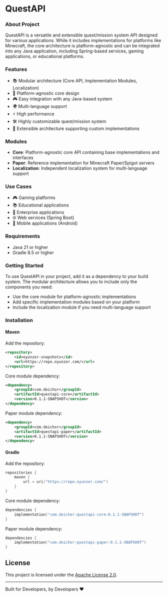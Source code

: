 # QuestAPI

### About Project
QuestAPI is a versatile and extensible quest/mission system API designed for various applications. While it includes implementations for platforms like Minecraft, the core architecture is platform-agnostic and can be integrated into any Java application, including Spring-based services, gaming applications, or educational platforms.

### Features
- 📚 Modular architecture (Core API, Implementation Modules, Localization)
- 🔌 Platform-agnostic core design
- 🎮 Easy integration with any Java-based system
- 🌍 Multi-language support
- ⚡ High performance
- 🛠️ Highly customizable quest/mission system
- 🔄 Extensible architecture supporting custom implementations

### Modules
- **Core**: Platform-agnostic core API containing base implementations and interfaces
- **Paper**: Reference implementation for Minecraft Paper/Spigot servers
- **Localization**: Independent localization system for multi-language support

### Use Cases
- 🎮 Gaming platforms
- 📚 Educational applications
- 🏢 Enterprise applications
- 🌐 Web services (Spring Boot)
- 📱 Mobile applications (Android)

### Requirements
- Java 21 or higher
- Gradle 8.5 or higher

### Getting Started
To use QuestAPI in your project, add it as a dependency to your build system. The modular architecture allows you to include only the components you need:

- Use the core module for platform-agnostic implementations
- Add specific implementation modules based on your platform
- Include the localization module if you need multi-language support

### Installation

#### Maven
Add the repository:
```xml
<repository>
    <id>oyunzor-snapshots</id>
    <url>https://repo.oyunzor.com/</url>
</repository>
```

Core module dependency:
```xml
<dependency>
    <groupId>com.deichor</groupId>
    <artifactId>questapi-core</artifactId>
    <version>0.1.1-SNAPSHOT</version>
</dependency>
```

Paper module dependency:
```xml
<dependency>
    <groupId>com.deichor</groupId>
    <artifactId>questapi-paper</artifactId>
    <version>0.1.1-SNAPSHOT</version>
</dependency>
```

#### Gradle
Add the repository:
```kotlin
repositories {
    maven {
        url = uri("https://repo.oyunzor.com/")
    }
}
```

Core module dependency:
```kotlin
dependencies {
    implementation("com.deichor:questapi-core:0.1.1-SNAPSHOT")
}
```

Paper module dependency:
```kotlin
dependencies {
    implementation("com.deichor:questapi-paper:0.1.1-SNAPSHOT")
}
```

## License
This project is licensed under the [Apache License 2.0](LICENSE).

---
Built for Developers, by Developers ❤️